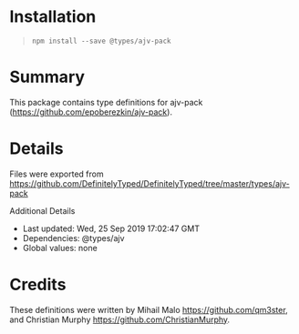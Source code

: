 # Installation
> `npm install --save @types/ajv-pack`

# Summary
This package contains type definitions for ajv-pack (https://github.com/epoberezkin/ajv-pack).

# Details
Files were exported from https://github.com/DefinitelyTyped/DefinitelyTyped/tree/master/types/ajv-pack

Additional Details
 * Last updated: Wed, 25 Sep 2019 17:02:47 GMT
 * Dependencies: @types/ajv
 * Global values: none

# Credits
These definitions were written by Mihail Malo <https://github.com/qm3ster>, and Christian Murphy <https://github.com/ChristianMurphy>.
